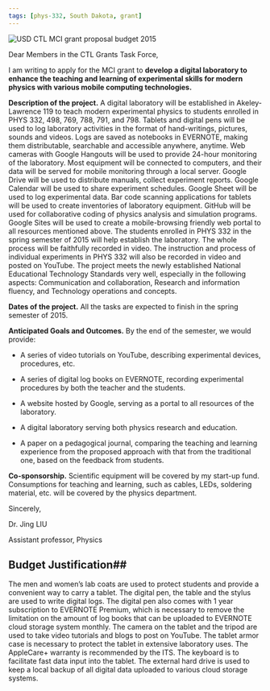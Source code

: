 ```yaml
---
tags: [phys-332, South Dakota, grant]
---
```


![USD CTL MCI grant proposal budget 2015]({{site.ina}}/USD-CTL-MCI-grant-proposal-budget-2015.png)

Dear Members in the CTL Grants Task Force,

I am writing to apply for the MCI grant to **develop a digital laboratory to
enhance the teaching and learning of experimental skills for modern physics
with various mobile computing technologies.**

**Description of the project.** A digital laboratory will be established in
Akeley-Lawrence 119 to teach modern experimental physics to students enrolled
in PHYS 332, 498, 769, 788, 791, and 798. Tablets and digital pens will be
used to log laboratory activities in the format of hand-writings, pictures,
sounds and videos. Logs are saved as notebooks in EVERNOTE, making them
distributable, searchable and accessible anywhere, anytime. Web cameras with
Google Hangouts will be used to provide 24-hour monitoring of the laboratory.
Most equipment will be connected to computers, and their data will be served
for mobile monitoring through a local server. Google Drive will be used to
distribute manuals, collect experiment reports. Google Calendar will be used
to share experiment schedules. Google Sheet will be used to log experimental
data. Bar code scanning applications for tablets will be used to create
inventories of laboratory equipment.  GitHub will be used for collaborative
coding of physics analysis and simulation programs. Google Sites will be used
to create a mobile-browsing friendly web portal to all resources mentioned
above. The students enrolled in PHYS 332 in the spring semester of 2015 will
help establish the laboratory. The whole process will be faithfully recorded in
video.  The instruction and process of individual experiments in PHYS 332 will
also be recorded in video and posted on YouTube. The project meets the newly
established National Educational Technology Standards very well, especially
in the following aspects: Communication and collaboration, Research and
information fluency, and Technology operations and concepts.

**Dates of the project.** All the tasks are expected to finish in the spring
semester of 2015.

**Anticipated Goals and Outcomes.** By the end of the semester, we would
provide:

- A series of video tutorials on YouTube, describing experimental devices,
procedures, etc.

- A series of digital log books on EVERNOTE, recording experimental procedures
by both the teacher and the students.

- A website hosted by Google, serving as a portal to all resources of the
laboratory.

- A digital laboratory serving both physics research and education.

- A paper on a pedagogical journal, comparing the teaching and learning
experience from the proposed approach with that from the traditional one, based
on the feedback from students.

**Co-sponsorship.** Scientific equipment will be covered by my start-up fund.
Consumptions for teaching and learning, such as cables, LEDs, soldering
material, etc. will be covered by the physics department.

Sincerely, 

Dr. Jing LIU

Assistant professor, Physics

## Budget Justification##

The men and women’s lab coats are used to protect students and provide a
convenient way to carry a tablet. The digital pen, the table and the stylus are
used to write digital logs. The digital pen also comes with 1 year subscription
to EVERNOTE Premium, which is necessary to remove the limitation on the amount
of log books that can be uploaded to EVERNOTE cloud storage system monthly. The
camera on the tablet and the tripod are used to take video tutorials and blogs
to post on YouTube. The tablet armor case is necessary to protect the tablet in
extensive laboratory uses. The AppleCare+ warranty is recommended by the ITS.
The keyboard is to facilitate fast data input into the tablet. The external
hard drive is used to keep a local backup of all digital data uploaded to
various cloud storage systems.

